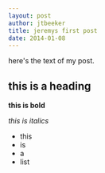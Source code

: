 ```yaml
---
layout: post
author: jtbeeker
title: jeremys first post
date: 2014-01-08
---
```


here's the text of my post.

## this is a heading

**this is bold**

*this is italics*

* this 
* is
* a 
* list
